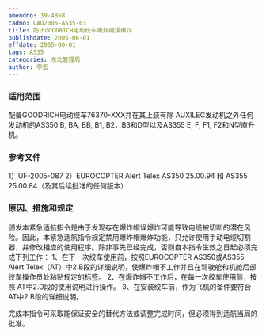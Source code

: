 ```yaml
---
amendno: 39-4868
cadno: CAD2005-AS35-03
title: 防止GOODRICH电动绞车爆炸帽误爆炸
publishdate: 2005-06-01
effdate: 2005-06-01
tags: AS35
categories: 东北管理局
author: 李宏
---
```


### 适用范围 
配备GOODRICH电动绞车76370-XXX并在其上装有除 AUXILEC发动机之外任何发动机的AS350 B, BA, BB, B1, B2，B3和D型以及AS355 E, F, F1, F2和N型直升机。

### 参考文件
1）UF-2005-087 
2）EUROCOPTER Alert Telex AS350 25.00.94 和 AS355 25.00.84（及其后续批准的任何版本）

### 原因、措施和规定 

颁发本紧急适航指令是由于发现存在爆炸帽误爆炸可能导致电缆被切断的潜在风险。因此，本紧急适航指令规定禁用爆炸帽爆炸功能，只允许使用手动电缆切割器，并修改相应的使用程序。除非事先已经完成，否则自本指令生效之日起必须完成下列工作： 1、在下一次绞车使用前，按照EUROCOPTER AS350或AS355 Alert Telex（AT）中2.B段的详细说明，使爆炸帽不工作并且在驾驶舱和机舱后部绞车操作员处粘贴规定的标签。 2、在爆炸帽不工作后，在每一次绞车使用前，按照 AT中2.D段的使用说明进行操作。 3、在安装绞车前，作为飞机的备件要符合 AT中2.B段的详细说明。 
  
完成本指令可采取能保证安全的替代方法或调整完成时间，但必须得到适航当局的批准。
